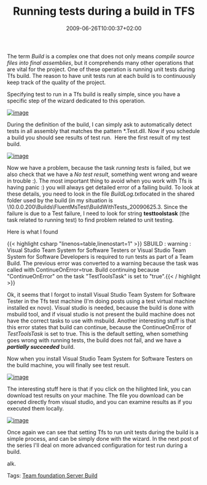 ﻿---
title: "Running tests during a build in TFS"
description: ""
date: 2009-06-26T10:00:37+02:00
draft: false
tags: [Team Foundation Server]
categories: [Tfs]
---
The term *Build* is a complex one that does not only means *compile source files into final assemblies*, but it comprehends many other operations that are vital for the project. One of these operation is running unit tests during Tfs build. The reason to have unit tests run at each build is to continuously keep track of the quality of the project.

Specifying test to run in a Tfs build is really simple, since you have a specific step of the wizard dedicated to this operation.

[![image](https://www.codewrecks.com/blog/wp-content/uploads/2009/06/image-thumb42.png "image")](https://www.codewrecks.com/blog/wp-content/uploads/2009/06/image42.png)

During the definition of the build, I can simply ask to automatically detect tests in all assembly that matches the pattern \*.Test.dll. Now if you schedule a build you should see results of test run.  Here the first result of my test build.

[![image](https://www.codewrecks.com/blog/wp-content/uploads/2009/06/image-thumb43.png "image")](https://www.codewrecks.com/blog/wp-content/uploads/2009/06/image43.png)

Now we have a problem, because the task *running tests* is failed, but we also check that we have a *No test result*, something went wrong and weare in trouble :). The most important thing to avoid when you work with Tfs is having panic :) you will always get detailed error of a failing build. To look at these details, you need to look in the file *BuildLog.txt*located in the shared folder used by the build (in my situation is \\10.0.0.200\Builds\FluentMsTest\BuildWithTests\_20090625.3. Since the failure is due to a Test failure, I need to look for string  **testtoolstask** (the task related to running test) to find problem related to unit testing.

Here is what I found

{{< highlight csharp "linenos=table,linenostart=1" >}}
SBUILD : warning : Visual Studio Team System for Software Testers or Visual Studio Team System for Software Developers is required to run tests as part of a Team Build. 
  The previous error was converted to a warning because the task was called with ContinueOnError=true.
  Build continuing because "ContinueOnError" on the task "TestToolsTask" is set to "true".{{< / highlight >}}

<!-- Code inserted with Steve Dunn's Windows Live Writer Code Formatter Plugin.  http://dunnhq.com -->

Ok, it seems that I forgot to install Visual Studio Team System for Software Tester in the Tfs test machine (I'm doing posts using a test virtual machine installed ex novo). Visual studio is needed, because the build is done with msbuild tool, and if visual studio is not present the build machine does not have the correct tasks to use with msbuild. Another interesting stuff is that this error states that build can continue, because the ContinueOnError of *TestToolsTask* is set to true. This is the default setting, when something goes wrong with running tests, the build does not fail, and we have a   ***partially succeeded*** build.

Now when you install Visual Studio Team System for Software Testers on the build machine, you will finally see test result.

[![image](https://www.codewrecks.com/blog/wp-content/uploads/2009/06/image-thumb44.png "image")](https://www.codewrecks.com/blog/wp-content/uploads/2009/06/image44.png)

The interesting stuff here is that if you click on the hilighted link, you can download test results on your machine. The file you download can be opened directly from visual studio, and you can examine results as if you executed them locally.

[![image](https://www.codewrecks.com/blog/wp-content/uploads/2009/06/image-thumb45.png "image")](https://www.codewrecks.com/blog/wp-content/uploads/2009/06/image45.png)

Once again we can see that setting Tfs to run unit tests during the build is a simple process, and can be simply done with the wizard. In the next post of the series I'll deal on more advanced configuration for test run during a build.

alk.

Tags: [Team foundation Server Build](http://technorati.com/tag/Team%20foundation%20Server%20Build)
